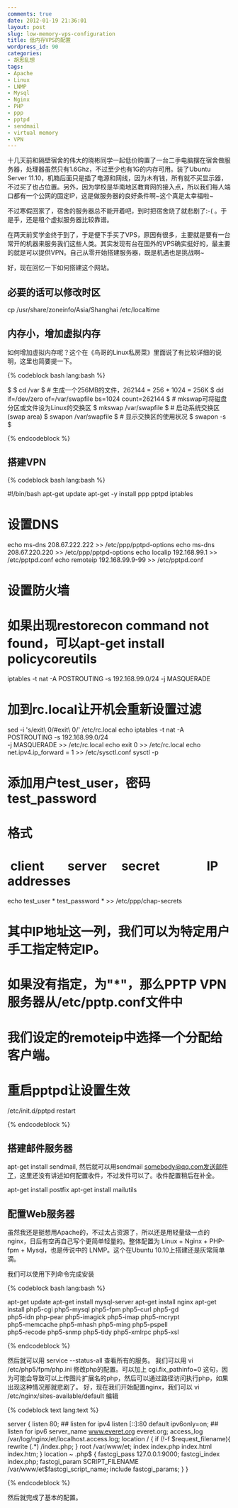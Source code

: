 ```yaml
---
comments: true
date: 2012-01-19 21:36:01
layout: post
slug: low-memory-vps-configuration
title: 低内存VPS的配置
wordpress_id: 90
categories:
- 胡思乱想
tags:
- Apache
- Linux
- LNMP
- Mysql
- Nginx
- PHP
- ppp
- pptpd
- sendmail
- virtual memory
- VPN
---
```


十几天前和隔壁宿舍的伟大的晓彬同学一起低价购置了一台二手电脑摆在宿舍做服务器，处理器虽然只有1.6Ghz，不过至少也有1G的内存可用。装了Ubuntu Server 11.10，机箱后面只是插了电源和网线，因为木有钱，所有就不买显示器，不过买了也占位置。另外，因为学校是华南地区教育网的接入点，所以我们每人端口都有一个公网的固定IP，这是做服务器的良好条件啊~这个真是太幸福啦~

不过寒假回家了，宿舍的服务器总不能开着吧，到时把宿舍烧了就悲剧了:-( 。于是乎，还是租个虚拟服务器比较靠谱。

在两天前奖学金终于到了，于是便下手买了VPS，原因有很多，主要就是要有一台常开的机器来服务我们这些人类。其实发现有台在国外的VPS确实挺好的，最主要的就是可以提供VPN。自己从零开始搭建服务器，既是机遇也是挑战啊~

好，现在回忆一下如何搭建这个网站。<!-- more -->


## **必要的话可以修改时区**




cp /usr/share/zoneinfo/Asia/Shanghai /etc/localtime





## **内存小，增加虚拟内存**




如何增加虚拟内存呢？这个在《鸟哥的Linux私房菜》里面说了有比较详细的说明，这里也简要提一下。




{% codeblock bash lang:bash %}

$
$ cd /var
$ # 生成一个256MB的文件，262144 = 256 * 1024 = 256K
$ dd if=/dev/zero of=/var/swapfile bs=1024 count=262144
$ # mkswap可将磁盘分区或文件设为Linux的交换区
$ mkswap /var/swapfile
$ # 启动系统交换区(swap area)
$ swapon /var/swapfile
$ # 显示交换区的使用状况
$ swapon -s
$

{% endcodeblock %}



## **搭建VPN**



{% codeblock bash lang:bash %}

#!/bin/bash
apt-get update
apt-get -y install ppp pptpd iptables
# 设置DNS
echo ms-dns 208.67.222.222 >> /etc/ppp/pptpd-options
echo ms-dns 208.67.220.220 >> /etc/ppp/pptpd-options
echo localip 192.168.99.1 >> /etc/pptpd.conf
echo remoteip 192.168.99.9-99 >> /etc/pptpd.conf
# 设置防火墙
# 如果出现restorecon command not found，可以apt-get install policycoreutils
iptables -t nat -A POSTROUTING -s 192.168.99.0/24 -j MASQUERADE
# 加到rc.local让开机会重新设置过滤
sed -i 's/exit\ 0/#exit\ 0/' /etc/rc.local
echo iptables -t nat -A POSTROUTING -s 192.168.99.0/24 \
-j MASQUERADE >> /etc/rc.local
echo exit 0 >> /etc/rc.local
echo net.ipv4.ip_forward = 1 >> /etc/sysctl.conf
sysctl -p
# 添加用户test_user，密码test_password
# 格式
#  client        server     secret                IP addresses
echo test_user \* test_password \* >> /etc/ppp/chap-secrets
# 其中IP地址这一列，我们可以为特定用户手工指定特定IP。
# 如果没有指定，为"*"，那么PPTP VPN服务器从/etc/pptp.conf文件中
# 我们设定的remoteip中选择一个分配给客户端。

# 重启pptpd让设置生效
/etc/init.d/pptpd restart

{% endcodeblock %}



## 搭建邮件服务器




apt-get install sendmail, 然后就可以用sendmail somebody@qq.com发送邮件了，这里还没有讲述如何配置收件，不过发件可以了。收件配置稍后在补全。




apt-get install postfix
apt-get install mailutils





## **配置Web服务器**




虽然我还是挺想用Apache的，不过太占资源了，所以还是用轻量级一点的nginx，日后有空再自己写个更简单轻量的。整体配置为 Linux + Nginx + PHP-fpm + Mysql，也是传说中的 LNMP。这个在Ubuntu 10.10上搭建还是灰常简单滴。




我们可以使用下列命令完成安装




{% codeblock bash lang:bash %}

apt-get update
apt-get install mysql-server
apt-get install nginx
apt-get install php5-cgi php5-mysql php5-fpm php5-curl php5-gd \
php5-idn php-pear php5-imagick php5-imap php5-mcrypt \
php5-memcache php5-mhash php5-ming php5-pspell \
php5-recode php5-snmp php5-tidy php5-xmlrpc php5-xsl

{% endcodeblock %}


然后就可以用 service --status-all 查看所有的服务。
我们可以用 vi /etc/php5/fpm/php.ini 修改php的配置。可以加上 cgi.fix_pathinfo=0 这句，因为可能会导致可以上传图片扩展名的php，然后可以通过路径访问执行php，如果出现这种情况那就悲剧了。
好，现在我们开始配置nginx，我们可以 vi /etc/nginx/sites-available/default 编辑


{% codeblock text lang:text %}

server {
	listen   80; ## listen for ipv4
		listen   [::]:80 default ipv6only=on; ## listen for ipv6
		server_name  www.everet.org everet.org;
	access_log  /var/log/nginx/et/localhost.access.log;
	location / {
		if (!-f $request_filename){
			rewrite (.*) /index.php;
		}
		root   /var/www/et;
		index  index.php index.html index.htm;
	}
	location ~ \.php$ {
		fastcgi_pass   127.0.0.1:9000;
		fastcgi_index  index.php;
		fastcgi_param  SCRIPT_FILENAME  /var/www/et$fastcgi_script_name;
		include		 fastcgi_params;
	}
}

{% endcodeblock %}


然后就完成了基本的配置。
